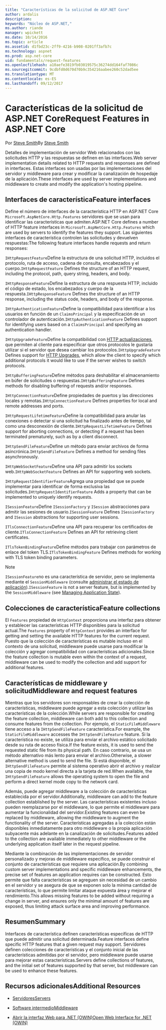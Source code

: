 ```yaml
---
title: "Características de la solicitud de ASP.NET Core"
author: ardalis
description: 
keywords: "Núcleo de ASP.NET,"
ms.author: riande
manager: wpickett
ms.date: 10/14/2016
ms.topic: article
ms.assetid: d1fbd23c-2ff9-4216-b908-0201ff3afb7c
ms.technology: aspnet
ms.prod: asp.net-core
uid: fundamentals/request-features
ms.openlocfilehash: a10aefe3819fb03019575c36274dd164faf7086c
ms.sourcegitcommit: 9cdbfd0d670d70b9c354216aabee260c52dad5ee
ms.translationtype: MT
ms.contentlocale: es-ES
ms.lasthandoff: 09/12/2017
---
```

# <a name="request-features-in-aspnet-core"></a><span data-ttu-id="34cea-103">Características de la solicitud de ASP.NET Core</span><span class="sxs-lookup"><span data-stu-id="34cea-103">Request Features in ASP.NET Core</span></span>

<span data-ttu-id="34cea-104">Por [Steve Smith](https://ardalis.com/)</span><span class="sxs-lookup"><span data-stu-id="34cea-104">By [Steve Smith](https://ardalis.com/)</span></span>

<span data-ttu-id="34cea-105">Detalles de implementación de servidor Web relacionados con las solicitudes HTTP y las respuestas se definen en las interfaces.</span><span class="sxs-lookup"><span data-stu-id="34cea-105">Web server implementation details related to HTTP requests and responses are defined in interfaces.</span></span> <span data-ttu-id="34cea-106">Estas interfaces son usadas por las implementaciones del servidor y middleware para crear y modificar la canalización de hospedaje de la aplicación.</span><span class="sxs-lookup"><span data-stu-id="34cea-106">These interfaces are used by server implementations and middleware to create and modify the application's hosting pipeline.</span></span>

## <a name="feature-interfaces"></a><span data-ttu-id="34cea-107">Interfaces de característica</span><span class="sxs-lookup"><span data-stu-id="34cea-107">Feature interfaces</span></span>

<span data-ttu-id="34cea-108">Define el número de interfaces de la característica HTTP en ASP.NET Core `Microsoft.AspNetCore.Http.Features` servidores que se usan para identificar las características que admiten.</span><span class="sxs-lookup"><span data-stu-id="34cea-108">ASP.NET Core defines a number of HTTP feature interfaces in `Microsoft.AspNetCore.Http.Features` which are used by servers to identify the features they support.</span></span> <span data-ttu-id="34cea-109">Las siguientes interfaces de característica controlen las solicitudes y devuelven respuestas:</span><span class="sxs-lookup"><span data-stu-id="34cea-109">The following feature interfaces handle requests and return responses:</span></span>

<span data-ttu-id="34cea-110">`IHttpRequestFeature`Define la estructura de una solicitud HTTP, incluidos el protocolo, ruta de acceso, cadena de consulta, encabezados y el cuerpo.</span><span class="sxs-lookup"><span data-stu-id="34cea-110">`IHttpRequestFeature` Defines the structure of an HTTP request, including the protocol, path, query string, headers, and body.</span></span>

<span data-ttu-id="34cea-111">`IHttpResponseFeature`Define la estructura de una respuesta HTTP, incluido el código de estado, los encabezados y cuerpo de la respuesta.</span><span class="sxs-lookup"><span data-stu-id="34cea-111">`IHttpResponseFeature` Defines the structure of an HTTP response, including the status code, headers, and body of the response.</span></span>

<span data-ttu-id="34cea-112">`IHttpAuthenticationFeature`Define la compatibilidad para identificar a los usuarios en función de un `ClaimsPrincipal` y la especificación de un controlador de autenticación.</span><span class="sxs-lookup"><span data-stu-id="34cea-112">`IHttpAuthenticationFeature` Defines support for identifying users based on a `ClaimsPrincipal` and specifying an authentication handler.</span></span>

<span data-ttu-id="34cea-113">`IHttpUpgradeFeature`Define la compatibilidad con [HTTP actualizaciones](https://tools.ietf.org/html/rfc2616.html#section-14.42), que permiten al cliente para especificar que otros protocolos le gustaría utilizar si el servidor que desea cambiar los protocolos.</span><span class="sxs-lookup"><span data-stu-id="34cea-113">`IHttpUpgradeFeature` Defines support for [HTTP Upgrades](https://tools.ietf.org/html/rfc2616.html#section-14.42), which allow the client to specify which additional protocols it would like to use if the server wishes to switch protocols.</span></span>

<span data-ttu-id="34cea-114">`IHttpBufferingFeature`Define métodos para deshabilitar el almacenamiento en búfer de solicitudes o respuestas.</span><span class="sxs-lookup"><span data-stu-id="34cea-114">`IHttpBufferingFeature` Defines methods for disabling buffering of requests and/or responses.</span></span>

<span data-ttu-id="34cea-115">`IHttpConnectionFeature`Define propiedades de puertos y las direcciones locales y remotas.</span><span class="sxs-lookup"><span data-stu-id="34cea-115">`IHttpConnectionFeature` Defines properties for local and remote addresses and ports.</span></span>

<span data-ttu-id="34cea-116">`IHttpRequestLifetimeFeature`Define la compatibilidad para anular las conexiones o detectar si una solicitud ha finalizado antes de tiempo, tal como una desconexión de cliente.</span><span class="sxs-lookup"><span data-stu-id="34cea-116">`IHttpRequestLifetimeFeature` Defines support for aborting connections, or detecting if a request has been terminated prematurely, such as by a client disconnect.</span></span>

<span data-ttu-id="34cea-117">`IHttpSendFileFeature`Define un método para enviar archivos de forma asincrónica.</span><span class="sxs-lookup"><span data-stu-id="34cea-117">`IHttpSendFileFeature` Defines a method for sending files asynchronously.</span></span>

<span data-ttu-id="34cea-118">`IHttpWebSocketFeature`Define una API para admitir los sockets web.</span><span class="sxs-lookup"><span data-stu-id="34cea-118">`IHttpWebSocketFeature` Defines an API for supporting web sockets.</span></span>

<span data-ttu-id="34cea-119">`IHttpRequestIdentifierFeature`Agrega una propiedad que se puede implementar para identificar de forma exclusiva las solicitudes.</span><span class="sxs-lookup"><span data-stu-id="34cea-119">`IHttpRequestIdentifierFeature` Adds a property that can be implemented to uniquely identify requests.</span></span>

<span data-ttu-id="34cea-120">`ISessionFeature`Define `ISessionFactory` y `ISession` abstracciones para admitir las sesiones de usuario.</span><span class="sxs-lookup"><span data-stu-id="34cea-120">`ISessionFeature` Defines `ISessionFactory` and `ISession` abstractions for supporting user sessions.</span></span>

<span data-ttu-id="34cea-121">`ITlsConnectionFeature`Define una API para recuperar los certificados de cliente.</span><span class="sxs-lookup"><span data-stu-id="34cea-121">`ITlsConnectionFeature` Defines an API for retrieving client certificates.</span></span>

<span data-ttu-id="34cea-122">`ITlsTokenBindingFeature`Define métodos para trabajar con parámetros de enlace del token TLS.</span><span class="sxs-lookup"><span data-stu-id="34cea-122">`ITlsTokenBindingFeature` Defines methods for working with TLS token binding parameters.</span></span>

> [!NOTE]
> <span data-ttu-id="34cea-123">`ISessionFeature`no es una característica de servidor, pero se implementa mediante el `SessionMiddleware` (consulte [administrar el estado de aplicación](app-state.md)).</span><span class="sxs-lookup"><span data-stu-id="34cea-123">`ISessionFeature` is not a server feature, but is implemented by the `SessionMiddleware` (see [Managing Application State](app-state.md)).</span></span>

## <a name="feature-collections"></a><span data-ttu-id="34cea-124">Colecciones de característica</span><span class="sxs-lookup"><span data-stu-id="34cea-124">Feature collections</span></span>

<span data-ttu-id="34cea-125">El `Features` propiedad de `HttpContext` proporciona una interfaz para obtener y establecer las características HTTP disponibles para la solicitud actual.</span><span class="sxs-lookup"><span data-stu-id="34cea-125">The `Features` property of `HttpContext` provides an interface for getting and setting the available HTTP features for the current request.</span></span> <span data-ttu-id="34cea-126">Puesto que la colección de características es mutable incluso en el contexto de una solicitud, middleware puede usarse para modificar la colección y agregar compatibilidad con características adicionales.</span><span class="sxs-lookup"><span data-stu-id="34cea-126">Since the feature collection is mutable even within the context of a request, middleware can be used to modify the collection and add support for additional features.</span></span>

## <a name="middleware-and-request-features"></a><span data-ttu-id="34cea-127">Características de middleware y solicitud</span><span class="sxs-lookup"><span data-stu-id="34cea-127">Middleware and request features</span></span>

<span data-ttu-id="34cea-128">Mientras que los servidores son responsables de crear la colección de características, middleware puede agregar a esta colección y utilizar las características de la colección.</span><span class="sxs-lookup"><span data-stu-id="34cea-128">While servers are responsible for creating the feature collection, middleware can both add to this collection and consume features from the collection.</span></span> <span data-ttu-id="34cea-129">Por ejemplo, el `StaticFileMiddleware` tiene acceso a la `IHttpSendFileFeature` característica.</span><span class="sxs-lookup"><span data-stu-id="34cea-129">For example, the `StaticFileMiddleware` accesses the `IHttpSendFileFeature` feature.</span></span> <span data-ttu-id="34cea-130">Si la característica no existe, se utiliza para enviar el archivo estático solicitado desde su ruta de acceso física.</span><span class="sxs-lookup"><span data-stu-id="34cea-130">If the feature exists, it is used to send the requested static file from its physical path.</span></span> <span data-ttu-id="34cea-131">En caso contrario, se usa un método alternativo más lento para enviar el archivo.</span><span class="sxs-lookup"><span data-stu-id="34cea-131">Otherwise, a slower alternative method is used to send the file.</span></span> <span data-ttu-id="34cea-132">Si está disponible, el `IHttpSendFileFeature` permite al sistema operativo abrir el archivo y realizar una copia de modo kernel directa a la tarjeta de red.</span><span class="sxs-lookup"><span data-stu-id="34cea-132">When available, the `IHttpSendFileFeature` allows the operating system to open the file and perform a direct kernel mode copy to the network card.</span></span>

<span data-ttu-id="34cea-133">Además, puede agregar middleware a la colección de características establecida por el servidor.</span><span class="sxs-lookup"><span data-stu-id="34cea-133">Additionally, middleware can add to the feature collection established by the server.</span></span> <span data-ttu-id="34cea-134">Las características existentes incluso pueden reemplazarse por el middleware, lo que permite el middleware para aumentar la funcionalidad del servidor.</span><span class="sxs-lookup"><span data-stu-id="34cea-134">Existing features can even be replaced by middleware, allowing the middleware to augment the functionality of the server.</span></span> <span data-ttu-id="34cea-135">Características agregadas a la colección están disponibles inmediatamente para otro middleware o la propia aplicación subyacente más adelante en la canalización de solicitudes.</span><span class="sxs-lookup"><span data-stu-id="34cea-135">Features added to the collection are available immediately to other middleware or the underlying application itself later in the request pipeline.</span></span>

<span data-ttu-id="34cea-136">Mediante la combinación de las implementaciones de servidor personalizado y mejoras de middleware específico, se puede construir el conjunto de características que requiere una aplicación.</span><span class="sxs-lookup"><span data-stu-id="34cea-136">By combining custom server implementations and specific middleware enhancements, the precise set of features an application requires can be constructed.</span></span> <span data-ttu-id="34cea-137">Esto permite que falta características se agreguen sin necesidad de un cambio en el servidor y se asegura de que se exponen solo la mínima cantidad de características, lo que permite limitar ataque expuesta área y mejorar el rendimiento.</span><span class="sxs-lookup"><span data-stu-id="34cea-137">This allows missing features to be added without requiring a change in server, and ensures only the minimal amount of features are exposed, thus limiting attack surface area and improving performance.</span></span>

## <a name="summary"></a><span data-ttu-id="34cea-138">Resumen</span><span class="sxs-lookup"><span data-stu-id="34cea-138">Summary</span></span>

<span data-ttu-id="34cea-139">Interfaces de característica definen características específicas de HTTP que puede admitir una solicitud determinada.</span><span class="sxs-lookup"><span data-stu-id="34cea-139">Feature interfaces define specific HTTP features that a given request may support.</span></span> <span data-ttu-id="34cea-140">Servidores definen colecciones de características y el conjunto inicial de las características admitidas por el servidor, pero middleware puede usarse para mejorar estas características.</span><span class="sxs-lookup"><span data-stu-id="34cea-140">Servers define collections of features, and the initial set of features supported by that server, but middleware can be used to enhance these features.</span></span>

## <a name="additional-resources"></a><span data-ttu-id="34cea-141">Recursos adicionales</span><span class="sxs-lookup"><span data-stu-id="34cea-141">Additional Resources</span></span>

* [<span data-ttu-id="34cea-142">Servidores</span><span class="sxs-lookup"><span data-stu-id="34cea-142">Servers</span></span>](servers/index.md)

* [<span data-ttu-id="34cea-143">Software intermedio</span><span class="sxs-lookup"><span data-stu-id="34cea-143">Middleware</span></span>](middleware.md)

* [<span data-ttu-id="34cea-144">Abrir la interfaz Web para .NET (OWIN)</span><span class="sxs-lookup"><span data-stu-id="34cea-144">Open Web Interface for .NET (OWIN)</span></span>](owin.md)
